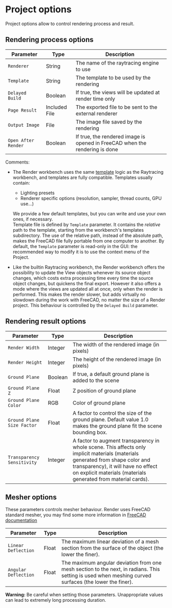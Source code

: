 # Project options

Project options allow to control rendering process and result.

## Rendering process options

Parameter | Type | Description
----------|------|------------
`Renderer` | String | The name of the raytracing engine to use
`Template` | String | The template to be used by the rendering
`Delayed Build` | Boolean | If true, the views will be updated at render time only
`Page Result` | Included File | The exported file to be sent to the external renderer
`Output Image` | File | The image file saved by the rendering
`Open After Render` | Boolean | If true, the rendered image is opened in FreeCAD when the rendering is done

Comments:
* The Render workbench uses the same
  [template](https://www.freecadweb.org/wiki/Raytracing_Module#Templates)
  logic as the Raytracing workbench, and templates are fully compatible.
  Templates usually contain:
  - Lighting presets
  - Renderer specific options (resolution, sampler, thread counts, GPU use...)

  We provide a few default templates, but you can write and use your own ones,
  if necessary.\
  Template file is defined by `Template` parameter. It contains the *relative*
  path to the template, starting from the workbench's templates subdirectory.
  The use of the relative path, instead of the absolute path, makes the FreeCAD
  file fully portable from one computer to another. By default, the `Template`
  parameter is read-only in the GUI: the recommended way to modify it is to use
  the context menu of the Project.

* Like the builtin Raytracing workbench, the Render workbench offers the
  possibility to update the View objects whenever its source object changes,
  which costs extra processing time every time the source object changes, but
  quickens the final export. However it also offers a mode where the views are
  updated all at once, only when the render is performed. This makes the render
  slower, but adds virtually no slowdown during the work with FreeCAD, no
  matter the size of a Render project. This behaviour is controlled by the `Delayed Build` parameter.

## Rendering result options

Parameter | Type | Description
----------|------|------------
`Render Width` | Integer | The width of the rendered image (in pixels)
`Render Height` | Integer | The height of the rendered image (in pixels)
`Ground Plane` | Boolean | If true, a default ground plane is added to the scene
`Ground Plane Z` | Float | Z position of ground plane
`Ground Plane Color` | RGB | Color of ground plane
`Ground Plane Size Factor` | Float | A factor to control the size of the ground plane. Default value 1.0 makes the ground plane fit the scene bounding box.
`Transparency Sensitivity` | Integer | A factor to augment transparency in whole scene. This affects only implicit materials (materials generated from shape color and transparency), it will have no effect on explicit materials (materials generated from material cards).

## Mesher options

These parameters controls mesher behaviour. Render uses FreeCAD standard
mesher, you may find some more information in [FreeCAD
documentation](https://wiki.freecadweb.org/Mesh_FromPartShape#Standard_mesher)

Parameter | Type | Description
----------|------|------------
`Linear Deflection` | Float | The maximum linear deviation of a mesh section from the surface of the object (the lower the finer).
`Angular Deflection` | Float | The maximum angular deviation from one mesh section to the next, in radians. This setting is used when meshing curved surfaces (the lower the finer).

**Warning:** Be careful when setting those parameters. Unappropriate values can lead to extremely long processing duration.
